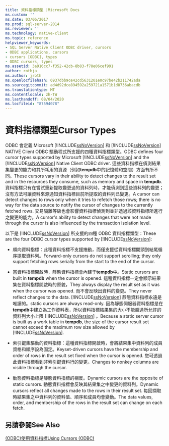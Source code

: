 ```yaml
---
title: 資料指標類型 |Microsoft Docs
ms.custom: ''
ms.date: 03/06/2017
ms.prod: sql-server-2014
ms.reviewer: ''
ms.technology: native-client
ms.topic: reference
helpviewer_keywords:
- SQL Server Native Client ODBC driver, cursors
- ODBC applications, cursors
- cursors [ODBC], types
- ODBC cursors, types
ms.assetid: 3a916cc7-f352-42cb-8b83-f78e06cef991
author: rothja
ms.author: jroth
ms.openlocfilehash: 6937dbb9ce42cd5631201e0c97be42b211742ada
ms.sourcegitcommit: ad4d92dce894592a259721a1571b1d8736abacdb
ms.translationtype: MT
ms.contentlocale: zh-TW
ms.lasthandoff: 08/04/2020
ms.locfileid: "87594078"
---
```

# <a name="cursor-types"></a><span data-ttu-id="7b3d2-102">資料指標類型</span><span class="sxs-lookup"><span data-stu-id="7b3d2-102">Cursor Types</span></span>
  <span data-ttu-id="7b3d2-103">ODBC 會定義 Microsoft [!INCLUDE[ssNoVersion](../../includes/ssnoversion-md.md)] 和 [!INCLUDE[ssNoVersion](../../includes/ssnoversion-md.md)] NATIVE Client ODBC 驅動程式所支援的四種資料指標類型。</span><span class="sxs-lookup"><span data-stu-id="7b3d2-103">ODBC defines four cursor types supported by Microsoft [!INCLUDE[ssNoVersion](../../includes/ssnoversion-md.md)] and the [!INCLUDE[ssNoVersion](../../includes/ssnoversion-md.md)] Native Client ODBC driver.</span></span> <span data-ttu-id="7b3d2-104">這些資料指標在偵測結果集變更的能力和其所耗用的資源（例如**tempdb**中的記憶體和空間）方面有所不同。</span><span class="sxs-lookup"><span data-stu-id="7b3d2-104">These cursors vary in their ability to detect changes to the result set and in the resources they consume, such as memory and space in **tempdb**.</span></span> <span data-ttu-id="7b3d2-105">資料指標只有在嘗試重新提取變更過的資料列時，才能偵測到這些資料列的變更；沒有方法可讓資料來源通知資料指標目前所提取的資料列已變更。</span><span class="sxs-lookup"><span data-stu-id="7b3d2-105">A cursor can detect changes to rows only when it tries to refetch those rows; there is no way for the data source to notify the cursor of changes to the currently fetched rows.</span></span> <span data-ttu-id="7b3d2-106">交易隔離等級也會影響資料指標偵測到並非透過該資料指標所進行之變更的能力。</span><span class="sxs-lookup"><span data-stu-id="7b3d2-106">A cursor's ability to detect changes that were not made through the cursor is also influenced by the transaction isolation level.</span></span>  
  
 <span data-ttu-id="7b3d2-107">以下是 [!INCLUDE[ssNoVersion](../../includes/ssnoversion-md.md)] 所支援的四種 ODBC 資料指標類型：</span><span class="sxs-lookup"><span data-stu-id="7b3d2-107">These are the four ODBC cursor types supported by [!INCLUDE[ssNoVersion](../../includes/ssnoversion-md.md)]:</span></span>  
  
-   <span data-ttu-id="7b3d2-108">順向資料指標：此種資料指標不支援捲動，而僅支援從資料指標開頭到結尾循序提取資料列。</span><span class="sxs-lookup"><span data-stu-id="7b3d2-108">Forward-only cursors do not support scrolling; they only support fetching rows serially from the start to the end of the cursor.</span></span>  
  
-   <span data-ttu-id="7b3d2-109">當資料指標開啟時，靜態資料指標會內建于**tempdb**中。</span><span class="sxs-lookup"><span data-stu-id="7b3d2-109">Static cursors are built in **tempdb** when the cursor is opened.</span></span> <span data-ttu-id="7b3d2-110">這種資料指標一定會顯示結果集在資料指標開啟時的原貌，</span><span class="sxs-lookup"><span data-stu-id="7b3d2-110">They always display the result set as it was when the cursor was opened.</span></span> <span data-ttu-id="7b3d2-111">而不會反映出資料的變更。</span><span class="sxs-lookup"><span data-stu-id="7b3d2-111">They never reflect changes to the data.</span></span> [!INCLUDE[ssNoVersion](../../includes/ssnoversion-md.md)] <span data-ttu-id="7b3d2-112">靜態資料指標永遠是唯讀的。</span><span class="sxs-lookup"><span data-stu-id="7b3d2-112">static cursors are always read-only.</span></span> <span data-ttu-id="7b3d2-113">因為靜態伺服器資料指標是在**tempdb**中建立為工作資料表，所以資料指標結果集的大小不能超過所允許的資料列大小上限 [!INCLUDE[ssNoVersion](../../includes/ssnoversion-md.md)] 。</span><span class="sxs-lookup"><span data-stu-id="7b3d2-113">Because a static server cursor is built as a work table in **tempdb**, the size of the cursor result set cannot exceed the maximum row size allowed by [!INCLUDE[ssNoVersion](../../includes/ssnoversion-md.md)].</span></span>  
  
-   <span data-ttu-id="7b3d2-114">索引鍵集驅動的資料指標：這種資料指標開啟時，會將結果集中資料列的成員資格和順序設為固定。</span><span class="sxs-lookup"><span data-stu-id="7b3d2-114">Keyset-driven cursors have the membership and order of rows in the result set fixed when the cursor is opened.</span></span> <span data-ttu-id="7b3d2-115">您可透過此資料指標看到非索引鍵資料行的變更。</span><span class="sxs-lookup"><span data-stu-id="7b3d2-115">Changes to nonkey columns are visible through the cursor.</span></span>  
  
-   <span data-ttu-id="7b3d2-116">動態資料指標是靜態資料指標的相反。</span><span class="sxs-lookup"><span data-stu-id="7b3d2-116">Dynamic cursors are the opposite of static cursors.</span></span> <span data-ttu-id="7b3d2-117">動態資料指標會反映其結果集之中變更的資料列。</span><span class="sxs-lookup"><span data-stu-id="7b3d2-117">Dynamic cursors reflect all changes made to the rows in their result set.</span></span> <span data-ttu-id="7b3d2-118">每回擷取時結果集之中資料列的資料值、順序和成員均會變動。</span><span class="sxs-lookup"><span data-stu-id="7b3d2-118">The data values, order, and membership of the rows in the result set can change on each fetch.</span></span>  
  
## <a name="see-also"></a><span data-ttu-id="7b3d2-119">另請參閱</span><span class="sxs-lookup"><span data-stu-id="7b3d2-119">See Also</span></span>  
 [<span data-ttu-id="7b3d2-120">&#40;ODBC&#41;使用資料指標</span><span class="sxs-lookup"><span data-stu-id="7b3d2-120">Using Cursors &#40;ODBC&#41;</span></span>](using-cursors-odbc.md)  
  
  
